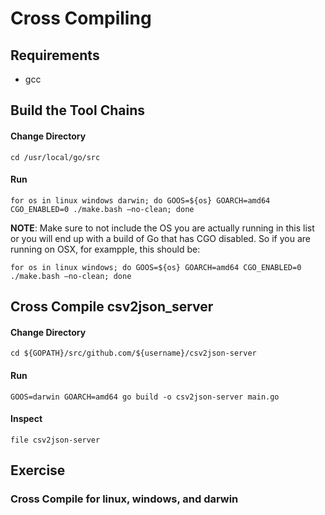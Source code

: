 # Cross Compiling

## Requirements

- gcc

## Build the Tool Chains

#### Change Directory

    cd /usr/local/go/src

#### Run

    for os in linux windows darwin; do GOOS=${os} GOARCH=amd64 CGO_ENABLED=0 ./make.bash —no-clean; done

**NOTE**: Make sure to not include the OS you are actually running in this list or you will end up with
a build of Go that has CGO disabled. So if you are running on OSX, for exampple, this should be:

    for os in linux windows; do GOOS=${os} GOARCH=amd64 CGO_ENABLED=0 ./make.bash —no-clean; done

## Cross Compile csv2json_server

#### Change Directory

    cd ${GOPATH}/src/github.com/${username}/csv2json-server

#### Run

    GOOS=darwin GOARCH=amd64 go build -o csv2json-server main.go

#### Inspect

    file csv2json-server

## Exercise

### Cross Compile for linux, windows, and darwin
